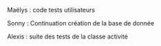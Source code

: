 Maëlys : code tests utilisateurs 

Sonny : Continuation création de la base de donnée 

Alexis : suite des tests de la classe activité
